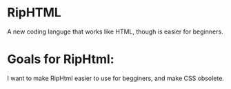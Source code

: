 # RipHTML
A new coding languge that works like HTML, though is easier for beginners.
# Goals for RipHtml:
I want to make RipHtml easier to use for begginers, and make CSS obsolete.
